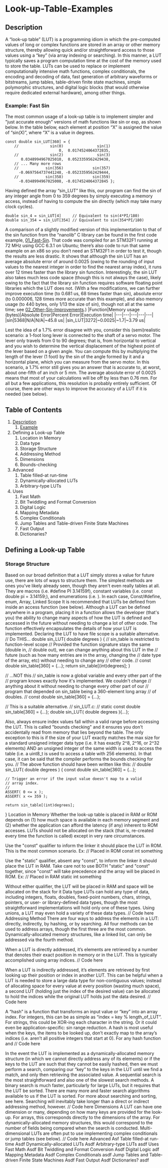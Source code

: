 # Look-up-Table-Examples

## Description
A “look-up table” (LUT) is a programming idiom in which the pre-computed values of long or complex functions are stored in an array or other memory structure, thereby allowing quick and/or straightforward access to those values using a “key” (via array indexing or searching). In this manner, a LUT typically saves a program computation time at the cost of the memory used to store the table. LUTs can be used to replace or implement computationally intensive math functions, complex conditionals, the encoding and decoding of data, fast generation of arbitrary waveforms or bitstreams, jump tables, table-driven finite state machines, simple polymorphic structures, and digital logic blocks (that would otherwise require dedicated external hardware), among other things.

### Example: Fast Sin
The most common usage of a look-up table is to implement simpler and "just accurate enough" versions of math functions like sin or exp, as shown below. In the table below, each element at position “X” is assigned the value of “sin(X)”, where “X” is a value in degrees.
```
const double sin_LUT[360] = {
	//				sin(0)               sin(1)
                        0,  0.0174524064372835,
	//				sin(2)               sin(3)
	   0.0348994967025010,  0.0523359562429438,
	// ... Many more rows
	//            sin(356)             sin(357)
	  -0.0697564737441248, -0.0523359562429444,
	//            sin(358)             sin(359)
	  -0.0348994967025008, -0.0174524064372845 };
```
Having defined the array “sin_LUT” like this, our program can find the sin of any integer angle from 0 to 359 degrees by simply executing a memory access, instead of having to compute the sin directly (which may take many clock cycles).
```
double sin_4 = sin_LUT[4]     // Equivalent to sin(4*PI/180)
double sin_354 = sin_LUT[354] // Equivalent to sin(354*PI/180)
```
A comparison of a slightly modified version of this implementation to that of the sin function from the “nanolib” C library can be found in the first code example, [01_Fast-Sin](https://github.com/nathancharlesjones/Look-up-Table-Examples/tree/master/01_Fast-Sin). That code was compiled for an STM32F1 running at 72 MHz using GCC 6.3.1 on Ubuntu; there’s also code to run that same example on an x86 so you don’t need an STM32F1 in order to test it, though the results are less drastic. It shows that although the sin LUT has an average absolute error of around 0.0025 (owing to the rounding of input values to the nearest integer in order to find the nearest array index), it runs over 12 times faster than the library sin function. Interestingly, the sin LUT also takes much less code space (though this is not always the case), likely owing to the fact that the library sin function requires software floating point libraries which the LUT does not. (With a few modifications, we can further improve execution time (to 0.681 us, 68 times faster than sin), absolute error (to 0.000006, 128 times more accurate than this example), and also memory usage (to 440 bytes, only 1/13 the size of sin), though not all at the same time; see [02_Other-Sin-Improvements](https://github.com/nathancharlesjones/Look-up-Table-Examples/tree/master/02_Other-Sin-Improvements).)
|Function|Memory usage (bytes)|Absolute Error|Percent Error|Execution time|
|---|---|---|---|---|
|sin|5368|N/A|N/A|\~45.8 us|
|sin_LUT|3272|\~0.0025|\~1.7|\~3.79 us|

Lest the idea of a 1.7% error disagree with you, consider this (semi)realistic scenario: a 1-foot long lever is connected to the shaft of a servo motor. The lever only travels from 0 to 90 degrees; that is, from horizontal to vertical and you wish to determine the vertical displacement of the highest point of the lever based on a given angle. You can compute this by multiplying the length of the lever (1 foot) by the sin of the angle formed by it and a horizontal plane, which you can measure from the servo motor. In this scenario, a 1.7% error still gives you an answer that is accurate to, at worst, about one-fifth of an inch or 5 mm. The average absolute error of 0.0025 means that most of your calculations will be off by less than 0.76 mm. For all but a few applications, this resolution is probably entirely sufficient. Of course, there are other ways to improve the accuracy of a LUT if it is needed (see below).

## Table of Contents

1. [Description](https://github.com/nathancharlesjones/Look-up-Table-Examples#description)
	1. [Example](https://github.com/nathancharlesjones/Look-up-Table-Examples#example-fast-sin)
2. Defining a Look-up Table
	1. Location in Memory
	2. Data type
	3. Storage Structure
	4. Addressing Method
	5. Dimensions
	6. Bounds-checking
3. Advanced
	1. Table filled-at run-time
	2. Dynamically-allocated LUTs
	3. Arbitrary-type LUTs
4. Uses
	1. Fast Math
	2. Bit Twiddling and Format Conversion
	3. Digital Logic
	4. Mapping Metadata
	5. Complex Conditionals
	5. Jump Tables and Table-driven Finite State Machines
	6. Fast Output
	7. Dictionaries?

## Defining a Look-up Table

### Storage Structure

Based on our broad definition that a LUT simply stores a value for future use, there are lots of ways to structure them. The simplest methods are ones you've likely already seen, though they aren't even really tables at all. They are macros (i.e. #define PI 3.14159f), constant variables (i.e. const double pi = 3.14159;), and enumerations (i.e. ). In each case, 
Const/#define, enum, Array, Linked
Scope
It is recommended that LUTs be defined from inside an access function (see below). Although a LUT can be defined anywhere in a program, placing it in a function allows the developer (that's you) the ability to change many aspects of how the LUT is defined and accessed in the future without needing to change a lot of other code. The function effectively encapsulates the details of how your LUT is implemented. Declaring the LUT to have file scope is a suitable alternative.
// Do THIS...
double sin_LUT( double degrees )
{
    // sin_table is restricted to function-level scope
    // Provided the function signature stays the same (double in, 
    // double out), we can change anything about this LUT in the 
    // future (such as how many entries are in the array, changing the 
    // date type of the array, etc) without needing to change any 
    // other code.
    //
    const double sin_table[360] = {...};
    return sin_table[(int)degrees];
}

// ...NOT this
// sin_table is now a global variable and every other part of the 
// program knows exactly how it's implemented. We couldn't change 
// anything about it without needing to change every other part of our 
// program that depended on sin_table being a 360-element long array 
// of doubles.
//
const double sin_table[360] = {...};

// This is a suitable alternative.
// sin_LUT.c:
// 
static const double sin_table[360] = {...};
double sin_LUT( double degrees ){...};

Also, always ensure index values fall within a valid range before accessing the LUT. This is called "bounds checking" and it ensures you don't accidentally read from memory that lies beyond the table. The only exception to this is if the size of your LUT exactly matches the max size for a standard unsigned integer data type (i.e. it has exactly 2^8, 2^16, or 2^32 elements) AND an unsigned integer of the same width is used to access the table (i.e. a uint8_t is used to access a table with 256 elements). In that case, it can be said that the compiler performs the bounds checking for you.
// The above function should have been written like this:
//
double sin_LUT( double degrees )
{
    const double sin_table[360] = {...};

    // Trigger an error if the input value doesn't map to a valid 
    // array index.
    //
    ASSERT( 0 <= x );
    ASSERT( x <= 359 );

    return sin_table[(int)degrees];
}
Location in Memory
Whether the look-up table is placed in RAM or ROM depends on (1) how much space is available in each memory segment and (2) whether the application can afford the latency (if any) inherent to ROM accesses. LUTs should not be allocated on the stack (that is, re-created every time the function is called) except in very rare circumstances.

Use the "const" qualifier to inform the linker it should place the LUT in ROM. This is the most common scenario. Ex:
// Placed in ROM
const int something

Use the "static" qualifier, absent any "const", to inform the linker it should place the LUT in RAM. Take care not to use BOTH "static" and "const" together, since "const" will take precedence and the array will be placed in ROM. Ex:
// Placed in RAM
static int something

Without either qualifier, the LUT will be placed in RAM and space will be allocated on the stack for it
Data type
LUTs can hold any type of data, including integers, floats, doubles, fixed-point numbers, chars, strings, pointers, or user- or library-defined data types, though the most straightforward implementations will hold only one of these types. Using unions, a LUT may even hold a variety of these data types.
// Code here
Addressing Method
There are four ways to address the elements in a LUT: directly, indirectly, by hashing, or by searching. All four methods can be used to address arrays, though the first three are the most common. Dynamically-allocated memory structures, like a linked list, can only be addressed via the fourth method.

When a LUT is directly addressed, it’s elements are retrieved by a number that denotes their exact position in memory or in the LUT. This is typically accomplished using array indices.
// Code here

When a LUT is indirectly addressed, it’s elements are retrieved by first looking up their position or index in another LUT. This can be helpful when a LUT is needed to store a large data type for non-contiguous values; instead of allocating space for every value at every position (wasting much space), a second LUT (holding just the index of the desired value) can be allocated to hold the indices while the original LUT holds just the data desired.
// Code here

A “hash” is a function that transforms an input value or “key” into an array index. For integers, this can be as simple as “index = key % length_of_LUT”. For strings, this could be XOR-ing each character in the string. Or it could even be application-specific: sin range reduction. A hash is most useful when the keys, the items to be looked up, don’t exactly map to the array’s indices (i.e. aren’t all positive integers that start at 0). For any hash function and 
// Code here

In the event the LUT is implemented as a dynamically-allocated memory structure (in which we cannot directly address any of its elements) or if the keys to the LUT are such that they cannot be easily hashed, then we must perform a search, comparing our “key” to the keys in the LUT until we find a match, and only then retrieving the associated value. A sequential search is the most straightforward and also one of the slowest search methods. A binary search is much faster, particularly for large LUTs, but it requires that the LUT be sorted. There are many more and faster search algorithms available to us if the LUT is sorted. For more about searching and sorting, see here. Searching will inevitably take longer than a direct or indirect addressing method, however.
// Code here
Dimensions
A LUT can have one dimension or many, depending on how many keys are provided for the look-up. For arrays, this corresponds directly to the dimensions of the array. For dynamically-allocated memory structures, this would correspond to the number of fields being compared when the search is conducted. Multi-dimensional LUTs are often put to use implementing complex conditionals or jump tables (see below).
// Code here
Advanced
Asf
Table filled-at run-time
Asdf
Dynamically-allocated LUTs
Asdf
Arbitrary-type LUTs
asdf
Uses
Fast Math
Asdf
Bit Twiddling and Format Conversion
Asdf
Digital Logic
adf
Mapping Metadata
Asdf
Complex Conditionals
asdf
Jump Tables and Table-driven Finite State Machines
Asdf
Fast Output
Asdf
Dictionaries?
asdf


